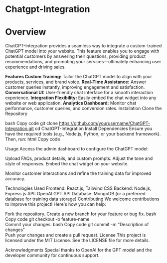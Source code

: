 # Chatgpt-Integration
# Overview
ChatGPT-Integration provides a seamless way to integrate a custom-trained ChatGPT model into your website. This feature enables you to engage with potential customers by answering their questions, providing product recommendations, and promoting your services—ultimately enhancing user experience and driving sales.

**Features Custom Training:** Tailor the ChatGPT model to align with your products, services, and brand voice.
**Real-Time Assistance:** Answer customer queries instantly, improving engagement and satisfaction.
**Conversational UI:** User-friendly chat interface for a smooth interaction experience.
**Integration Flexibility:** Easily embed the chat widget into any website or web application.
**Analytics Dashboard:** Monitor chat performance, customer queries, and conversion rates.
Installation
Clone the Repository

bash
Copy code
git clone https://github.com/yourusername/ChatGPT-Integration.git
cd ChatGPT-Integration
Install Dependencies
Ensure you have the required tools (e.g., Node.js, Python, or your backend framework). Then, run:
html
Copy code
<script src="chat-widget.js"></script>  
<div id="chat-widget"></div>  
Usage
Access the admin dashboard to configure the ChatGPT model:

Upload FAQs, product details, and custom prompts.
Adjust the tone and style of responses.
Embed the chat widget on your website.

Monitor customer interactions and refine the training data for improved accuracy.

Technologies Used
Frontend: React.js, Tailwind CSS
Backend: Node.js, Express.js
API: OpenAI GPT API
Database: MongoDB (or a preferred database for training data storage)
Contributing
We welcome contributions to improve this project! Here's how you can help:

Fork the repository.
Create a new branch for your feature or bug fix.
bash
Copy code
git checkout -b feature-name  
Commit your changes.
bash
Copy code
git commit -m "Description of changes"  
Push your changes and create a pull request.
License
This project is licensed under the MIT License. See the LICENSE file for more details.

Acknowledgments
Special thanks to OpenAI for the GPT model and the developer community for continuous support.

